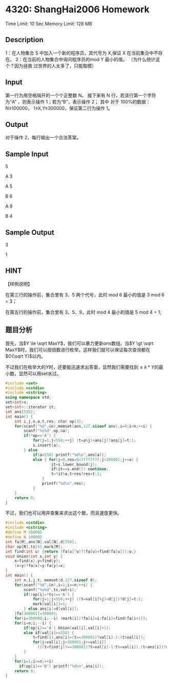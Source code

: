 # 4320: ShangHai2006 Homework

Time Limit: 10 Sec  Memory Limit: 128 MB


## Description

1：在人物集合 S 中加入一个新的程序员，其代号为 X,保证 X 在当前集合中不存在。 
2：在当前的人物集合中询问程序员的mod Y 最小的值。 （为什么统计这个？因为拯救
过世界的人太多了，只能取模） 
## Input

第一行为用空格隔开的一个个正整数 N。 
接下来有 N 行，若该行第一个字符为“A” ，则表示操作 1；若为“B”，表示操作 2； 
其中 对于 100%的数据：N≤100000， 1≤X,Y≤300000，保证第二行为操作 1。 

## Output

对于操作 2，每行输出一个合法答案。 

## Sample Input

5

A 3

A 5 

B 6 

A 9 

B 4 

## Sample Output

3

1

## HINT

【样例说明】 

在第三行的操作前，集合里有 3、5 两个代号，此时 mod 6 最小的值是 3 mod 6 = 3； 

在第五行的操作前，集合里有 3、5、9，此时 mod 4 最小的值是 5 mod 4 = 1;

## 题目分析
首先，当$Y \le \sqrt MaxY$，我们可以暴力更新$ans$数组。当$Y \gt \sqrt MaxY$时，我们可以按倍数进行枚举。这样我们就可以保证每次查询都在$O(\sqrt Y)$以内。

不过我们在枚举大的$Y$时，还要能迅速求出答案，显然我们需要找到$\le k*Y$的最小数，显然可以用set水过。
``` c++
#include <set>
#include <cstdio>
#include <cstring>
using namespace std;
set<int>s;
set<int>::iterator it;
int ans[550];
int main() {
    int i,j,n,a,t,res; char op[3];
    for(scanf("%d",&n),memset(ans,127,sizeof ans),i=0;i<n;++i) {
        scanf("%s%d",op,&a);
        if(*op=='A') {
            for(j=1;j<550;++j) (t=a%j)<ans[j]?ans[j]=t:1;
            s.insert(a);
        } else
            if(a<550) printf("%d\n",ans[a]);
            else { for(j=0,res=0x7f7f7f7f;j<300001;j+=a) {
                    it=s.lower_bound(j);
                    if(it==s.end()) continue;
                    t=*it%a,t<res?res=t:1;
                }
                printf("%d\n",res);
            }
    }
    return 0;
}
```

不过，我们也可以用并查集来求出这个数，而且速度更快。
``` c++
#include <cstdio>
#include <cstring>
#define M 300005
#define N 100005
int fa[M],ans[N],val[N],d[550];
char op[N],ts[4],mark[M];
int find(int u) {return (fa[u]^u)?(fa[u]=find(fa[u])):u;}
void Union(int x,int y) {
    x=find(x),y=find(y);
    (x<y)?fa[x]=y:fa[y]=x;
}
int main() {
    int n,i,j,t; memset(d,127,sizeof d);
    for(scanf("%d",&n),i=1;i<=n;++i) {
        scanf("%s%d",ts,val+i);
        if((op[i]=*ts)=='A') {
            for(j=1;j<550;++j) ((t=val[i]%j)<d[j])?d[j]=t:1;
            mark[val[i]]=1;
        } else ans[i]=d[val[i]];
    }fa[300001]=300001;
    for(i=300000;i;--i) (mark[i])?fa[i]=i:fa[i]=find(fa[i+1]);
    for(i=n;i;--i) {
        if(op[i]=='A') Union(val[i],val[i]+1);
        else if(val[i]>=550) {
            t=find(1),ans[i]=(t==300001)?val[i]-1:(t%val[i]);
            for(j=val[i];j<300001;j+=val[i])
              (((t=find(j))==300001)?t=val[i]-1:t%=val[i]),(t<ans[i])?ans[i]=t:1;
        }
    }
    for(i=1;i<=n;++i)
      if(op[i]=='B') printf("%d\n",ans[i]);
    return 0;
}
```

